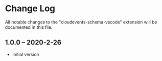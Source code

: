 # Change Log

All notable changes to the "cloudevents-schema-vscode" extension will be
documented in this file.

## 1.0.0 – 2020-2-26

-   Initial version
